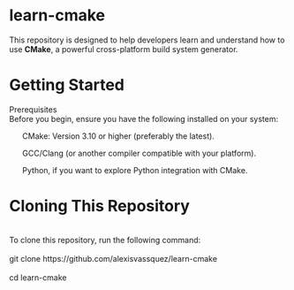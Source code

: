 # learn-cmake
<p>This repository is designed to help developers learn and understand how to use <b>CMake</b>, a powerful cross-platform build system generator.</p>

# Getting Started
<p>Prerequisites
<br>Before you begin, ensure you have the following installed on your system:</br>
<ul>CMake: Version 3.10 or higher (preferably the latest).</ul>
<ul>GCC/Clang (or another compiler compatible with your platform).</ul>
<ul>Python, if you want to explore Python integration with CMake.</ul></p>

# Cloning This Repository
<p><br>To clone this repository, run the following command:</br>
<br>git clone https://github.com/alexisvassquez/learn-cmake</br>
<br>cd learn-cmake</br></p>
